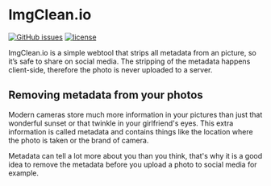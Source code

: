 # ImgClean.io
[![GitHub issues](https://img.shields.io/github/issues/WouterJanson/ImgClean.io.svg)](https://github.com/WouterJanson/ImgClean.io/issues)
[![license](https://img.shields.io/github/license/WouterJanson/ImgClean.io.svg)](https://github.com/WouterJanson/ImgClean.io/blob/master/LICENCE)

ImgClean.io is a simple webtool that strips all metadata from an picture, so it’s safe to share on social media. The stripping of the metadata happens client-side, therefore the photo is never uploaded to a server.

## Removing metadata from your photos

Modern cameras store much more information in your pictures than just that wonderful sunset or that twinkle in your girlfriend's eyes. This extra information is called metadata and contains things like the location where the photo is taken or the brand of camera.

Metadata can tell a lot more about you than you think, that's why it is a good idea to remove the metadata before you upload a photo to social media for example.
